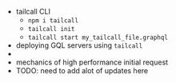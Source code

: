 - tailcall CLI
	- `npm i tailcall`
	- `tailcall init`
	- `tailcall start my_tailcall_file.graphql`
- deploying GQL servers using `tailcall`
-
- mechanics of high performance initial request
- TODO: need to add alot of updates here